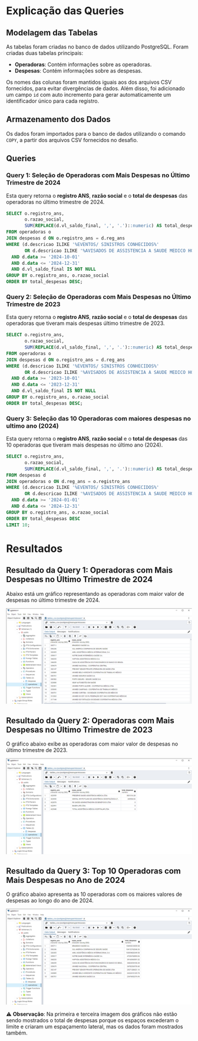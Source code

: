 # Explicação das Queries

## Modelagem das Tabelas
As tabelas foram criadas no banco de dados utilizando PostgreSQL. Foram criadas duas tabelas principais:
- **Operadoras**: Contém informações sobre as operadoras.
- **Despesas**: Contém informações sobre as despesas.

Os nomes das colunas foram mantidos iguais aos dos arquivos CSV fornecidos, para evitar divergências de dados. Além disso, foi adicionado um campo `id` com auto incremento para gerar automaticamente um identificador único para cada registro.

## Armazenamento dos Dados
Os dados foram importados para o banco de dados utilizando o comando `COPY`, a partir dos arquivos CSV fornecidos no desafio.

## Queries

### Query 1: Seleção de Operadoras com Mais Despesas no Último Trimestre de 2024
Esta query retorna o **registro ANS**, **razão social** e o **total de despesas** das operadoras no último trimestre de 2024.

```sql
SELECT o.registro_ans, 
       o.razao_social,
       SUM(REPLACE(d.vl_saldo_final, ',', '.')::numeric) AS total_despesas
FROM operadoras o
JOIN despesas d ON o.registro_ans = d.reg_ans
WHERE (d.descricao ILIKE '%EVENTOS/ SINISTROS CONHECIDOS%' 
       OR d.descricao ILIKE '%AVISADOS DE ASSISTENCIA A SAUDE MEDICO HOSPITALAR%')
  AND d.data >= '2024-10-01'
  AND d.data <= '2024-12-31'
  AND d.vl_saldo_final IS NOT NULL
GROUP BY o.registro_ans, o.razao_social
ORDER BY total_despesas DESC;
```

### Query 2: Seleção de Operadoras com Mais Despesas no Último Trimestre de 2023
Esta query retorna o **registro ANS**, **razão social** e o **total de despesas** das operadoras que tiveram mais despesas último trimestre de 2023.

```sql
SELECT o.registro_ans, 
       o.razao_social,
       SUM(REPLACE(d.vl_saldo_final, ',', '.')::numeric) AS total_despesas
FROM operadoras o
JOIN despesas d ON o.registro_ans = d.reg_ans
WHERE (d.descricao ILIKE '%EVENTOS/ SINISTROS CONHECIDOS%' 
       OR d.descricao ILIKE '%AVISADOS DE ASSISTENCIA A SAUDE MEDICO HOSPITALAR%')
  AND d.data >= '2023-10-01'
  AND d.data <= '2023-12-31'
  AND d.vl_saldo_final IS NOT NULL
GROUP BY o.registro_ans, o.razao_social
ORDER BY total_despesas DESC;
```

### Query 3: Seleção das 10 Operadoras com maiores despesas no ultimo ano (2024)
Esta query retorna o **registro ANS**, **razão social** e o **total de despesas** das 10 operadoras que tiveram mais despesas no último ano (2024).
```sql
SELECT o.registro_ans, 
       o.razao_social, 
       SUM(REPLACE(d.vl_saldo_final, ',', '.')::numeric) AS total_despesas
FROM despesas d
JOIN operadoras o ON d.reg_ans = o.registro_ans
WHERE (d.descricao ILIKE '%EVENTOS/ SINISTROS CONHECIDOS%' 
       OR d.descricao ILIKE '%AVISADOS DE ASSISTENCIA A SAUDE MEDICO HOSPITALAR%')
  AND d.data >= '2024-01-01'
  AND d.data <= '2024-12-31'
GROUP BY o.registro_ans, o.razao_social
ORDER BY total_despesas DESC
LIMIT 10;
```

# Resultados

## Resultado da Query 1: Operadoras com Mais Despesas no Último Trimestre de 2024

Abaixo está um gráfico representando as operadoras com maior valor de despesas no último trimestre de 2024.

![Gráfico - Operadoras com Mais Despesas 2024](img_result/img_result_1.png)

## Resultado da Query 2: Operadoras com Mais Despesas no Último Trimestre de 2023

O gráfico abaixo exibe as operadoras com maior valor de despesas no último trimestre de 2023.

![Gráfico - Operadoras com Mais Despesas 2023](img_result/img_result_2.png)

## Resultado da Query 3: Top 10 Operadoras com Mais Despesas no Ano de 2024

O gráfico abaixo apresenta as 10 operadoras com os maiores valores de despesas ao longo do ano de 2024.

![Gráfico - Top 10 Operadoras 2024](img_result/img_result_3.png)

⚠️ **Observação**: Na primeira e terceira imagem dos gráficos não estão sendo mostrados o total de despesas porque os espaços excederam o limite e criaram um espaçamento lateral, mas os dados foram mostrados também.
